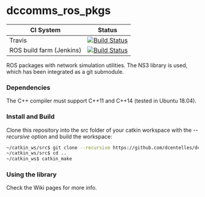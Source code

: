 # dccomms_ros_pkgs


| CI System | Status  |
|--|--|
| Travis | [![Build Status](https://travis-ci.org/dcentelles/dccomms_ros_pkgs.svg?branch=master)](https://travis-ci.org/dcentelles/dccomms_ros_pkgs) |
| ROS build farm (Jenkins) | [![Build Status](http://build.ros.org/job/Mdev__dccomms_ros_pkgs__ubuntu_bionic_amd64/badge/icon)](http://build.ros.org/job/Mdev__dccomms_ros_pkgs__ubuntu_bionic_amd64/) |

ROS packages with network simulation utilities. The NS3 library is used, which has been integrated as a git submodule.

### Dependencies
The C++ compiler must support C\+\+11 and C\+\+14 (tested in Ubuntu 18.04).

### Install and Build
Clone this repository into the src folder of your catkin workspace with the *--recursive* option and build the workspace:
```bash
~/catkin_ws/src$ git clone --recursive https://github.com/dcentelles/dccomms_ros_pkgs.git
~/catkin_ws/src$ cd ..
~/catkin_ws$ catkin_make
```
### Using the library
Check the Wiki pages for more info.



